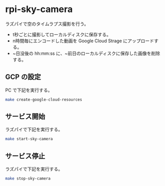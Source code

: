 # rpi-sky-camera

ラズパイで空のタイムラプス撮影を行う。

- t秒ごとに撮影してローカルディスクに保存する。
- n時間毎にエンコードした動画を Google Cloud Strage にアップロードする。
- ~日没後の hh:mm:ss に、~前日のローカルディスクに保存した画像を削除する。

## GCP の設定

PC で下記を実行する。

```bash
make create-google-cloud-resources
```

## サービス開始

ラズパイで下記を実行する。

```bash
make start-sky-camera
```

## サービス停止

ラズパイで下記を実行する。

```bash
make stop-sky-camera
```
